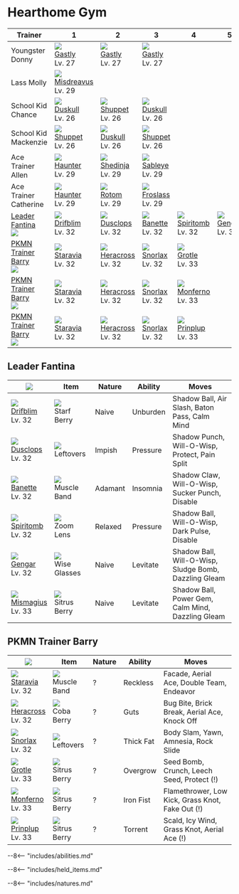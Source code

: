# Hearthome Gym

Trainer                            | 1                                  | 2                                 | 3                                | 4                                 | 5                              | 6
---                                | ---                                | ---                               | ---                              | ---                               | ---                            | ---
Youngster Donny                    | ![][092]<br>[Gastly]<br>Lv. 27     | ![][092]<br>[Gastly]<br>Lv. 27    | ![][092]<br>[Gastly]<br>Lv. 27   | &nbsp;                            | &nbsp;                         | &nbsp;
Lass Molly                         | ![][200]<br>[Misdreavus]<br>Lv. 29 | &nbsp;                            | &nbsp;                           | &nbsp;                            | &nbsp;                         | &nbsp;
School Kid Chance                  | ![][355]<br>[Duskull]<br>Lv. 26    | ![][353]<br>[Shuppet]<br>Lv. 26   | ![][355]<br>[Duskull]<br>Lv. 26  | &nbsp;                            | &nbsp;                         | &nbsp;
School Kid Mackenzie               | ![][353]<br>[Shuppet]<br>Lv. 26    | ![][355]<br>[Duskull]<br>Lv. 26   | ![][353]<br>[Shuppet]<br>Lv. 26  | &nbsp;                            | &nbsp;                         | &nbsp;
Ace Trainer Allen                  | ![][093]<br>[Haunter]<br>Lv. 29    | ![][292]<br>[Shedinja]<br>Lv. 29  | ![][302]<br>[Sableye]<br>Lv. 29  | &nbsp;                            | &nbsp;                         | &nbsp;
Ace Trainer Catherine              | ![][093]<br>[Haunter]<br>Lv. 29    | ![][479]<br>[Rotom]<br>Lv. 29     | ![][478]<br>[Froslass]<br>Lv. 29 | &nbsp;                            | &nbsp;                         | &nbsp;
[Leader Fantina]<br>![][fantina]   | ![][426]<br>[Drifblim]<br>Lv. 32   | ![][356]<br>[Dusclops]<br>Lv. 32  | ![][354]<br>[Banette]<br>Lv. 32  | ![][442]<br>[Spiritomb]<br>Lv. 32 | ![][094]<br>[Gengar]<br>Lv. 32 | ![][429]<br>[Mismagius]<br>Lv. 33
[PKMN Trainer Barry]<br>![][barry] | ![][397]<br>[Staravia]<br>Lv. 32   | ![][214]<br>[Heracross]<br>Lv. 32 | ![][143]<br>[Snorlax]<br>Lv. 32  | ![][388]<br>[Grotle]<br>Lv. 33    | &nbsp;                         | &nbsp;
[PKMN Trainer Barry]<br>![][barry] | ![][397]<br>[Staravia]<br>Lv. 32   | ![][214]<br>[Heracross]<br>Lv. 32 | ![][143]<br>[Snorlax]<br>Lv. 32  | ![][391]<br>[Monferno]<br>Lv. 33  | &nbsp;                         | &nbsp;
[PKMN Trainer Barry]<br>![][barry] | ![][397]<br>[Staravia]<br>Lv. 32   | ![][214]<br>[Heracross]<br>Lv. 32 | ![][143]<br>[Snorlax]<br>Lv. 32  | ![][394]<br>[Prinplup]<br>Lv. 33  | &nbsp;                         | &nbsp;

## Leader Fantina

![][fantina]                      | Item                              | Nature  | Ability  | Moves
---                               | ---                               | ---     | ---      | ---
![][426]<br>[Drifblim]<br>Lv. 32  | ![][starf-berry]<br>Starf Berry   | Naive   | Unburden | Shadow Ball, Air Slash, Baton Pass, Calm Mind
![][356]<br>[Dusclops]<br>Lv. 32  | ![][leftovers]<br>Leftovers       | Impish  | Pressure | Shadow Punch, Will-O-Wisp, Protect, Pain Split
![][354]<br>[Banette]<br>Lv. 32   | ![][muscle-band]<br>Muscle Band   | Adamant | Insomnia | Shadow Claw, Will-O-Wisp, Sucker Punch, Disable
![][442]<br>[Spiritomb]<br>Lv. 32 | ![][zoom-lens]<br>Zoom Lens       | Relaxed | Pressure | Shadow Ball, Will-O-Wisp, Dark Pulse, Disable
![][094]<br>[Gengar]<br>Lv. 32    | ![][wise-glasses]<br>Wise Glasses | Naive   | Levitate | Shadow Ball, Will-O-Wisp, Sludge Bomb, Dazzling Gleam
![][429]<br>[Mismagius]<br>Lv. 33 | ![][sitrus-berry]<br>Sitrus Berry | Naive   | Levitate | Shadow Ball, Power Gem, Calm Mind, Dazzling Gleam

## PKMN Trainer Barry

![][barry]                        | Item                              | Nature | Ability   | Moves
---                               | ---                               | ---    | ---       | ---
![][397]<br>[Staravia]<br>Lv. 32  | ![][muscle-band]<br>Muscle Band   | ?      | Reckless  | Facade, Aerial Ace, Double Team, Endeavor
![][214]<br>[Heracross]<br>Lv. 32 | ![][coba-berry]<br>Coba Berry     | ?      | Guts      | Bug Bite, Brick Break, Aerial Ace, Knock Off
![][143]<br>[Snorlax]<br>Lv. 32   | ![][leftovers]<br>Leftovers       | ?      | Thick Fat | Body Slam, Yawn, Amnesia, Rock Slide
![][388]<br>[Grotle]<br>Lv. 33    | ![][sitrus-berry]<br>Sitrus Berry | ?      | Overgrow  | Seed Bomb, Crunch, Leech Seed, Protect          (!)
![][391]<br>[Monferno]<br>Lv. 33  | ![][sitrus-berry]<br>Sitrus Berry | ?      | Iron Fist | Flamethrower, Low Kick, Grass Knot, Fake Out    (!)
![][394]<br>[Prinplup]<br>Lv. 33  | ![][sitrus-berry]<br>Sitrus Berry | ?      | Torrent   | Scald, Icy Wind, Grass Knot, Aerial Ace         (!)

--8<-- "includes/abilities.md"

--8<-- "includes/held_items.md"

--8<-- "includes/natures.md"

[Leader Fantina]: #leader-fantina
[PKMN Trainer Barry]: #pkmn-trainer-barry
[Gastly]: ../../pokemon_changes/092/
[Haunter]: ../../pokemon_changes/093/
[Gengar]: ../../pokemon_changes/094/
[Snorlax]: ../../pokemon_changes/143/
[Misdreavus]: ../../pokemon_changes/200/
[Heracross]: ../../pokemon_changes/214/
[Shedinja]: ../../pokemon_changes/292/
[Sableye]: ../../pokemon_changes/302/
[Shuppet]: ../../pokemon_changes/353/
[Banette]: ../../pokemon_changes/354/
[Duskull]: ../../pokemon_changes/355/
[Dusclops]: ../../pokemon_changes/356/
[Grotle]: ../../pokemon_changes/388/
[Monferno]: ../../pokemon_changes/391/
[Prinplup]: ../../pokemon_changes/394/
[Staravia]: ../../pokemon_changes/397/
[Drifblim]: ../../pokemon_changes/426/
[Mismagius]: ../../pokemon_changes/429/
[Spiritomb]: ../../pokemon_changes/442/
[Froslass]: ../../pokemon_changes/478/
[Rotom]: ../../pokemon_changes/479/
[coba-berry]: ../img/items/coba-berry.png
[leftovers]: ../img/items/leftovers.png
[muscle-band]: ../img/items/muscle-band.png
[sitrus-berry]: ../img/items/sitrus-berry.png
[starf-berry]: ../img/items/starf-berry.png
[wise-glasses]: ../img/items/wise-glasses.png
[zoom-lens]: ../img/items/zoom-lens.png
[092]: ../img/pokemon/092.png
[093]: ../img/pokemon/093.png
[094]: ../img/pokemon/094.png
[143]: ../img/pokemon/143.png
[200]: ../img/pokemon/200.png
[214]: ../img/pokemon/214.png
[292]: ../img/pokemon/292.png
[302]: ../img/pokemon/302.png
[353]: ../img/pokemon/353.png
[354]: ../img/pokemon/354.png
[355]: ../img/pokemon/355.png
[356]: ../img/pokemon/356.png
[388]: ../img/pokemon/388.png
[391]: ../img/pokemon/391.png
[394]: ../img/pokemon/394.png
[397]: ../img/pokemon/397.png
[426]: ../img/pokemon/426.png
[429]: ../img/pokemon/429.png
[442]: ../img/pokemon/442.png
[478]: ../img/pokemon/478.png
[479]: ../img/pokemon/479.png
[barry]: ../img/trainer/barry.png
[fantina]: ../img/trainer/fantina.png

